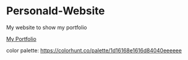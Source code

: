 # Personald-Website
 My website to show my portfolio

[My Portfolio](https://ronald2117.github.io/My-portfolio-website/)

color palette: https://colorhunt.co/palette/1d16168e1616d84040eeeeee
